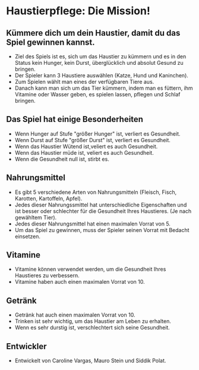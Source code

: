 
# Haustierpflege: Die Mission! 
## Kümmere dich um dein Haustier, damit du das Spiel gewinnen kannst.

* Ziel des Spiels ist es, sich um das Haustier zu kümmern und es in den Status kein Hunger, kein Durst, überglücklich und absolut Gesund zu bringen.
* Der Spieler kann 3 Haustiere auswählen (Katze, Hund und Kaninchen).
* Zum Spielen wählt man eines der verfügbaren Tiere aus.
* Danach kann man sich um das Tier kümmern, indem man es füttern, ihm Vitamine oder Wasser geben, es spielen lassen, pflegen und Schlaf bringen.

## Das Spiel hat einige Besonderheiten

* Wenn Hunger auf Stufe "größer Hunger" ist, verliert es Gesundheit.
* Wenn Durst auf Stufe "größer Durst" ist, verliert es Gesundheit.
* Wenn das Haustier Wütend ist,veliert es auch Gesundheit.
* Wenn das Haustier müde ist, veliert es auch Gesundheit.
* Wenn die Gesundheit null ist, stirbt es.

## Nahrungsmittel
* Es gibt 5 verschiedene Arten von Nahrungsmitteln (Fleisch, Fisch, Karotten, Kartoffeln, Apfel).
* Jedes dieser Nahrungssmittel hat unterschiedliche Eigenschaften und ist besser oder schlechter für die Gesundheit Ihres Haustieres. (Je nach gewähltem Tier).
* Jedes dieser Nahrungsmittel hat einen maximalen Vorrat von 5.
* Um das Spiel zu gewinnen, muss der Spieler seinen Vorrat mit Bedacht einsetzen.

## Vitamine
* Vitamine können verwendet werden, um die Gesundheit Ihres Haustieres zu verbessern.
* Vitamine haben auch einen maximalen Vorrat von 10.

## Getränk
* Getränk hat auch einen maximalen Vorrat von 10.
* Trinken ist sehr wichtig, um das Haustier am Leben zu erhalten.
* Wenn es sehr durstig ist, verschlechtert sich seine Gesundheit.

## Entwickler
* Entwickelt von Caroline Vargas, Mauro Stein und Siddik Polat.

